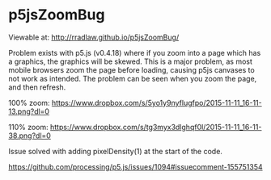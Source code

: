 # p5jsZoomBug
Viewable at: http://rradlaw.github.io/p5jsZoomBug/

Problem exists with p5.js (v0.4.18) where if you zoom into a page which has a graphics, the graphics will be skewed. This is a major problem, as most mobile browsers zoom the page before loading, causing p5js canvases to not work as intended. The problem can be seen when you zoom the page, and then refresh.

100% zoom: https://www.dropbox.com/s/5yo1y9nyflugfpo/2015-11-11_16-11-13.png?dl=0

110% zoom: https://www.dropbox.com/s/tg3myx3dlghqf0l/2015-11-11_16-11-38.png?dl=0


Issue solved with adding pixelDensity(1) at the start of the code.

https://github.com/processing/p5.js/issues/1094#issuecomment-155751354
